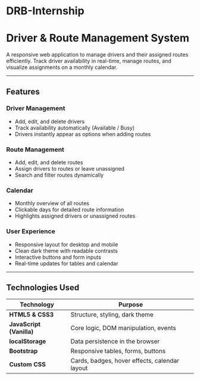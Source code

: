 # DRB-Internship

# Driver & Route Management System

A responsive web application to manage drivers and their assigned routes efficiently. Track driver availability in real-time, manage routes, and visualize assignments on a monthly calendar.

---

## Features

### Driver Management
- Add, edit, and delete drivers
- Track availability automatically (Available / Busy)
- Drivers instantly appear as options when adding routes

### Route Management
- Add, edit, and delete routes
- Assign drivers to routes or leave unassigned
- Search and filter routes dynamically

### Calendar
- Monthly overview of all routes
- Clickable days for detailed route information
- Highlights assigned drivers or unassigned routes

### User Experience
- Responsive layout for desktop and mobile
- Clean dark theme with readable contrasts
- Interactive buttons and form inputs
- Real-time updates for tables and calendar

---

## Technologies Used

| Technology | Purpose |
|------------|---------|
| **HTML5 & CSS3** | Structure, styling, dark theme |
| **JavaScript (Vanilla)** | Core logic, DOM manipulation, events |
| **localStorage** | Data persistence in the browser |
| **Bootstrap** | Responsive tables, forms, buttons |
| **Custom CSS** | Cards, badges, hover effects, calendar layout |

